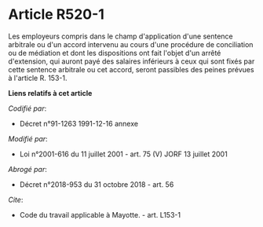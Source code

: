 # Article R520-1

Les employeurs compris dans le champ d'application d'une sentence arbitrale ou d'un accord intervenu au cours d'une procédure
de conciliation ou de médiation et dont les dispositions ont fait l'objet d'un arrêté d'extension, qui auront payé des
salaires inférieurs à ceux qui sont fixés par cette sentence arbitrale ou cet accord, seront passibles des peines prévues à
l'article R. 153-1.

**Liens relatifs à cet article**

_Codifié par_:

  - Décret n°91-1263 1991-12-16 annexe

_Modifié par_:

  - Loi n°2001-616 du 11 juillet 2001 - art. 75 (V) JORF 13 juillet 2001

_Abrogé par_:

  - Décret n°2018-953 du 31 octobre 2018 - art. 56

_Cite_:

  - Code du travail applicable à Mayotte. - art. L153-1

